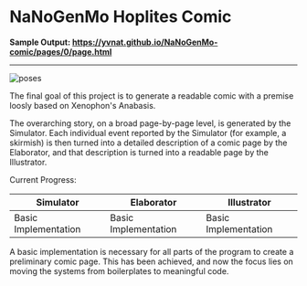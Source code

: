 # NaNoGenMo Hoplites Comic

**Sample Output: https://yvnat.github.io/NaNoGenMo-comic/pages/0/page.html**

---

![poses](https://user-images.githubusercontent.com/44072408/98249033-c5fe9d80-1f43-11eb-996b-8c2c46cf1f91.png)

The final goal of this project is to generate a readable comic with a premise loosly based on Xenophon's Anabasis.

The overarching story, on a broad page-by-page level, is generated by the Simulator. Each individual event reported by the Simulator (for example, a skirmish) is then turned into a detailed description of a comic page by the Elaborator, and that description is turned into a readable page by the Illustrator.

Current Progress:

| Simulator | Elaborator | Illustrator |
| --- | --- | --- |
| Basic Implementation | Basic Implementation | Basic Implementation |

A basic implementation is necessary for all parts of the program to create a preliminary comic page. This has been achieved, and now the focus lies on moving the systems from boilerplates to meaningful code.
